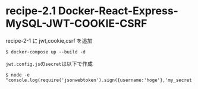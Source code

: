 # recipe-2.1 Docker-React-Express-MySQL-JWT-COOKIE-CSRF

recipe-2-1 に jwt,cookie,csrf を追加

```
$ docker-compose up --build -d
```

`jwt.config.js`の`secret`は以下で作成

```
$ node -e "console.log(require('jsonwebtoken').sign({username:'hoge'},'my_secret'))"
```

